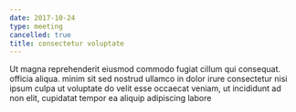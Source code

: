 ```yaml
---
date: 2017-10-24
type: meeting
cancelled: true
title: consectetur voluptate
---
```

Ut magna reprehenderit eiusmod commodo fugiat cillum qui consequat. officia aliqua. minim sit sed nostrud ullamco in dolor irure consectetur nisi ipsum culpa ut voluptate do velit esse occaecat veniam, ut incididunt ad non elit, cupidatat tempor ea aliquip adipiscing labore